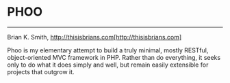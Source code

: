 PHOO
====
***
Brian K. Smith, http://thisisbrians.com[http://thisisbrians.com]

Phoo is my elementary attempt to build a truly minimal, mostly RESTful, object-oriented MVC framework in PHP. Rather than do everything, it seeks only to do what it does simply and well, but remain easily extensible for projects that outgrow it.